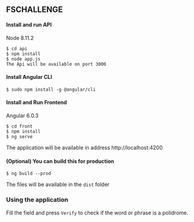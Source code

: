 ## FSCHALLENGE

#### Install and run API
Node 8.11.2
```
$ cd api
$ npm install
$ node app.js
The Api will be available on port 3000
```
#### Install Angular CLI
```
$ sudo npm install -g @angular/cli
```
#### Install and Run Frontend
Angular 6.0.3
```
$ cd front
$ npm install
$ ng serve
```
The application will be available in address http://localhost:4200

#### (Optional) You can build this for production
```
$ ng build --prod
```
The files will be available in the `dist` folder

### Using the application
Fill the field and press `Verify` to check if the word or phrase is a polidrome.